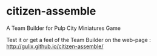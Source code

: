 # citizen-assemble
A Team Builder for Pulp City Miniatures Game

Test it or get a feel of the Team Builder on the web-page : http://gulix.github.io/citizen-assemble/
